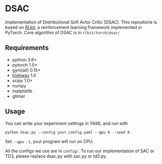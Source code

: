 # DSAC
Implementation of Distributional Soft Actor Critic (DSAC).
This repositorie is based on [RLkit](https://github.com/vitchyr/rlkit), a reinforcement learning framework implemented in PyTorch.
Core algorithm of DSAC is in `rlkit/torch/dsac/`

## Requirements
- python 3.6+
- pytorch 1.0+
- gym[all] 0.15+ 
- [highway](https://github.com/eleurent/highway-env) 1.0
- scipy 1.0+
- numpy
- matplotlib
- gtimer

## Usage
You can write your experiment settings in YAML and run with 
```
python dsac.py --config your_config.yaml --gpu 0 --seed 0
```
Set `--gpu -1`, your program will run on CPU.

All the configs we use are in `config/`. To run our implementation of SAC or TD3, please replace dsac.py with sac.py or td3.py.